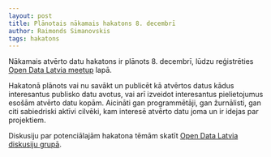 ```yaml
---
layout: post
title: Plānotais nākamais hakatons 8. decembrī
author: Raimonds Simanovskis
tags: hakatons
---
```


Nākamais atvērto datu hakatons ir plānots 8. decembrī, lūdzu reģistrēties [Open Data Latvia meetup](http://www.meetup.com/opendata-latvia/events/151738752/) lapā.

Hakatonā plānots vai nu savākt un publicēt kā atvērtos datus kādus interesantus publisko datu avotus, vai arī izveidot interesantus pielietojumus esošām atvērto datu kopām. Aicināti gan programmētāji, gan žurnālisti, gan citi sabiedriski aktīvi cilvēki, kam interesē atvērto datu joma un ir idejas par projektiem.

Diskusiju par potenciālajām hakatona tēmām skatīt [Open Data Latvia diskusiju grupā](https://groups.google.com/forum/#!topic/opendata_lv/kMU0qjlMjM8).
